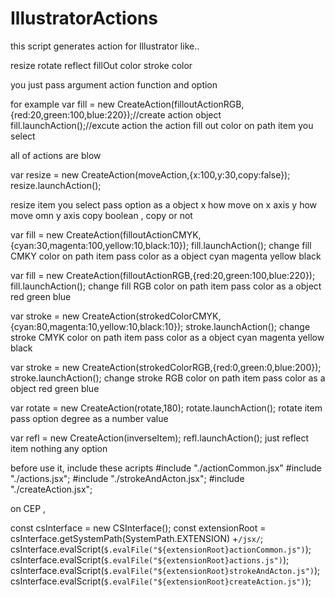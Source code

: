 # IllustratorActions

this script generates action for Illustrator like..

resize
rotate
reflect
fillOut color
stroke color


you just pass argument action function and option

for example
var fill = new CreateAction(filloutActionRGB,{red:20,green:100,blue:220});//create action object
fill.launchAction();//excute action
the action fill out color on path item you select

all of actions are blow


var resize = new CreateAction(moveAction,{x:100,y:30,copy:false});
resize.launchAction();

resize item you select 
pass option as a object
x how move on x axis
y how move omn y axis
copy boolean , copy or not

var fill = new CreateAction(filloutActionCMYK,{cyan:30,magenta:100,yellow:10,black:10});
fill.launchAction();
change fill CMKY color on path item
pass color as a object
cyan magenta yellow black

var fill = new CreateAction(filloutActionRGB,{red:20,green:100,blue:220});
fill.launchAction();
change fill RGB color on path item
pass color as a object
red green blue

var stroke = new CreateAction(strokedColorCMYK,{cyan:80,magenta:10,yellow:10,black:10});
stroke.launchAction();
change stroke CMYK color on path item
pass color as a object
cyan magenta yellow black

var stroke = new CreateAction(strokedColorRGB,{red:0,green:0,blue:200});
stroke.launchAction();
change stroke RGB color on path item
pass color as a object
red green blue

var rotate = new CreateAction(rotate,180);
rotate.launchAction();
rotate item 
pass option degree as a number value 

var refl = new CreateAction(inverseItem);
refl.launchAction();
just reflect item
nothing any option


before use it, include these acripts
#include "./actionCommon.jsx"
#include "./actions.jsx";
#include "./strokeAndActon.jsx";
#include "./createAction.jsx";

on CEP , 

const csInterface = new CSInterface();
const extensionRoot = csInterface.getSystemPath(SystemPath.EXTENSION) +`/jsx/`;
csInterface.evalScript(`$.evalFile("${extensionRoot}actionCommon.js")`);
csInterface.evalScript(`$.evalFile("${extensionRoot}actions.js")`);
csInterface.evalScript(`$.evalFile("${extensionRoot}strokeAndActon.js")`);
csInterface.evalScript(`$.evalFile("${extensionRoot}createAction.js")`);